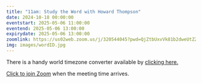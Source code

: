 ```yaml
---
title: "11am: Study the Word with Howard Thompson"
date: 2024-10-18 00:00:00
eventstart: 2025-05-06 11:00:00
eventend: 2025-05-06 13:00:00
expirydate: 2025-05-06 13:00:00
zoomlink: https://us02web.zoom.us/j/320544045?pwd=QjZtbUxvVk81b2dweUtZZTE3ZE9IZz09
img: images/wordID.jpg
---
```


There is a handy world timezone converter available by [clicking here.](https://www.timeanddate.com/worldclock/converter.html)

[Click to join Zoom](https://us02web.zoom.us/j/320544045?pwd=QjZtbUxvVk81b2dweUtZZTE3ZE9IZz09) when the meeting time arrives.